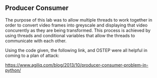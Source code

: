 ## Producer Consumer
The purpose of this lab was to allow multiple threads to work together in order to convert video 
frames into greyscale and displaying that video concurently as they are being transformed. This 
process is achieved by using threads and conditional variables that allow the threads to communicate
with each other.


Using the code given, the following link, and OSTEP were all helpful in coming to a plan of attack:

https://www.agiliq.com/blog/2013/10/producer-consumer-problem-in-python/

